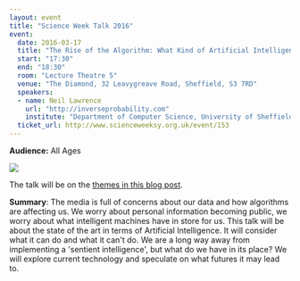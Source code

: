 ```yaml
---
layout: event
title: "Science Week Talk 2016"
event:
  date: 2016-03-17
  title: "The Rise of the Algorithm: What Kind of Artificial Intelligence have we Created?"
  start: "17:30"
  end: "18:30"
  room: "Lecture Theatre 5"
  venue: "The Diamond, 32 Leavygreave Road, Sheffield, S3 7RD"
  speakers:
  - name: Neil Lawrence
    url: "http://inverseprobability.com"
    institute: "Department of Computer Science, University of Sheffield"
  ticket_url: http://www.scienceweeksy.org.uk/event/153
---
```


**Audience:** All Ages

![](https://upload.wikimedia.org/wikipedia/commons/thumb/5/50/Forbiddenplanetposter.jpg/500px-Forbiddenplanetposter.jpg)

The talk will be on the [themes in this blog post](http://inverseprobability.com/2015/12/04/what-kind-of-ai).

**Summary**: The media is full of concerns about our data and how algorithms are affecting us. We worry about personal information becoming public, we worry about what intelligent machines have in store for us. This talk will be about the state of the art in terms of Artificial Intelligence. It will consider what it can do and what it can't do. We are a long way away from implementing a 'sentient intelligence', but what do we have in its place? We will explore current technology and speculate on what futures it may lead to.
